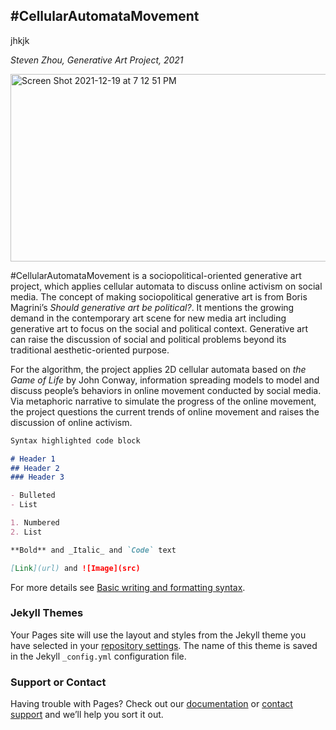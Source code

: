 ## #CellularAutomataMovement

jhkjk

_Steven Zhou, Generative Art Project, 2021_

<img width="600" height="300" alt="Screen Shot 2021-12-19 at 7 12 51 PM" src="https://user-images.githubusercontent.com/89897082/146672892-61e207bc-86cb-465a-9aeb-80310b4679b2.png">

#CellularAutomataMovement is a sociopolitical-oriented generative art project, which applies cellular automata to discuss online activism on social media. The concept of making sociopolitical generative art is from Boris Magrini’s _Should generative art be political?_. It mentions the growing demand in the contemporary art scene for new media art including generative art to focus on the social and political context. Generative art can raise the discussion of social and political problems beyond its traditional aesthetic-oriented purpose. 

For the algorithm, the project applies 2D cellular automata based on _the Game of Life_ by John Conway, information spreading models to model and discuss people’s behaviors in online movement conducted by social media. Via metaphoric narrative to simulate the progress of the online movement, the project questions the current trends of online movement and raises the discussion of online activism.

```markdown
Syntax highlighted code block

# Header 1
## Header 2
### Header 3

- Bulleted
- List

1. Numbered
2. List

**Bold** and _Italic_ and `Code` text

[Link](url) and ![Image](src)
```

For more details see [Basic writing and formatting syntax](https://docs.github.com/en/github/writing-on-github/getting-started-with-writing-and-formatting-on-github/basic-writing-and-formatting-syntax).

### Jekyll Themes

Your Pages site will use the layout and styles from the Jekyll theme you have selected in your [repository settings](https://github.com/StevenZhou01/CAM/settings/pages). The name of this theme is saved in the Jekyll `_config.yml` configuration file.

### Support or Contact

Having trouble with Pages? Check out our [documentation](https://docs.github.com/categories/github-pages-basics/) or [contact support](https://support.github.com/contact) and we’ll help you sort it out.

